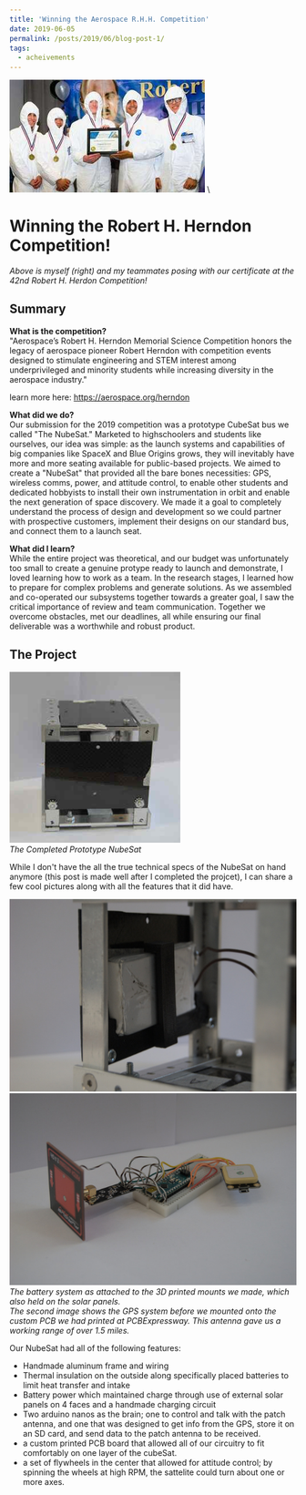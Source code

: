 ```yaml
---
title: 'Winning the Aerospace R.H.H. Competition'
date: 2019-06-05
permalink: /posts/2019/06/blog-post-1/
tags:
  - acheivements
---
```

![Victory Photo!](/images/Herndon2019.jpg) \

Winning the Robert H. Herndon Competition!
======
_Above is myself (right) and my teammates posing with our certificate at the 42nd Robert H. Herdon Competition!_

Summary
------
**What is the competition?** \
"Aerospace’s Robert H. Herndon Memorial Science Competition honors the legacy of aerospace pioneer Robert Herndon with competition events designed to stimulate engineering and STEM interest among underprivileged and minority students while increasing diversity in the aerospace industry."

learn more here: https://aerospace.org/herndon

**What did we do?** \
Our submission for the 2019 competition was a prototype CubeSat bus we called "The NubeSat." Marketed to highschoolers and students like ourselves, our idea was simple: as the launch systems and capabilities of big companies like SpaceX and Blue Origins grows, they will inevitably have more and more seating available for public-based projects. We aimed to create a "NubeSat" that provided all the bare bones necessities: GPS, wireless comms, power, and attitude control, to enable other students and dedicated hobbyists to install their own instrumentation in orbit and enable the next generation of space discovery. We made it a goal to completely understand the process of design and development so we could partner with prospective customers, implement their designs on our standard bus, and connect them to a launch seat.

**What did I learn?** \
While the entire project was theoretical, and our budget was unfortunately too small to create a genuine protype ready to launch and demonstrate, I loved learning how to work as a team. In the research stages, I learned how to prepare for complex problems and generate solutions. As we assembled and co-operated our subsystems together towards a greater goal, I saw the critical importance of review and team communication. Together we overcome obstacles, met our deadlines, all while ensuring  our final deliverable was a worthwhile and robust product. 

The Project
------
![The NubeSat](/images/DSC_0001.resized.jpg) \
_The Completed Prototype NubeSat_

While I don't have the all the true technical specs of the NubeSat on hand anymore (this post is made well after I completed the projcet), I can share a few cool pictures along with all the features that it did have.

![The NubeSat](/images/DSC_0004.resized.jpg) ![The NubeSat](/images/DSC_0024.resized.jpg) \
_The battery system as attached to the 3D printed mounts we made, which also held on the solar panels._ \
_The second image shows the GPS system before we mounted onto the custom PCB we had printed at PCBExpressway. This antenna gave us a working range of over 1.5 miles._

Our NubeSat had all of the following features:
 - Handmade aluminum frame and wiring
 - Thermal insulation on the outside along specifically placed batteries to limit heat transfer and intake
 - Battery power which maintained charge through use of external solar panels on 4 faces and a handmade charging circuit
 - Two arduino nanos as the brain; one to control and talk with the patch antenna, and one that was designed to get info from the GPS, store it on an SD card, and send data to the patch antenna to be received.
 - a custom printed PCB board that allowed all of our circuitry to fit comfortably on one layer of the cubeSat.
 - a set of flywheels in the center that allowed for attitude control; by spinning the wheels at high RPM, the sattelite could turn about one or more axes.
